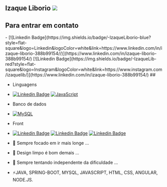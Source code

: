 ## Izaque Liborio <img src="https://github.githubassets.com/images/mona-whisper.gif">

<h2>Para entrar em contato</h2>
- [![Linkedin Badge](https://img.shields.io/badge/-IzaqueLiborio-blue?style=flat-square&logo=Linkedin&logoColor=white&link=https://www.linkedin.com/in/izaque-liborio-388b99154//)](https://www.linkedin.com/in/izaque-liborio-388b99154/)
[![Linkedin Badge](https://img.shields.io/badge/-IzaqueLib-red?style=flat-square&logo=Instagram&logoColor=white&link=https://www.instagram.com/izaquelib/)](https://www.linkedin.com/in/izaque-liborio-388b99154/)
##



- Linguagens
-   [![Linkedin Badge](https://img.shields.io/badge/-Java-red?style=flat-square&logo=Java&logoColor=white&link=#)](#)
  [![JavaScript](https://img.shields.io/badge/-JavaScript-eee?style=flat-square&logo=javascript&logoColor=DD9C25)](#)

- Banco de dados
- [![MySQL](http://img.shields.io/badge/-MySQL-eee?style=flat-square&logo=mysql&logoColor=4479A1)](#)
- Front
- [![Linkedin Badge](https://img.shields.io/badge/-HTML-orange?style=flat-square&logo=HTML5&logoColor=white&link=#)](#)
  [![Linkedin Badge](https://img.shields.io/badge/-CSS-blue?style=flat-square&logo=Css3&logoColor=white&link=#)](#)
  [![Linkedin Badge](https://img.shields.io/badge/-Angular-red?style=flat-square&logo=AngularJs&logoColor=white&link=#)](#)
- 🔭 Sempre focado em ir mais longe ...
- 🌱 Design limpo é bom demais ...
- 💬 Sempre tentando independente da dificuldade ...
- ⚡JAVA, SPRING-BOOT, MYSQL, JAVASCRIPT, HTML, CSS, ANGULAR, NODE.JS.




